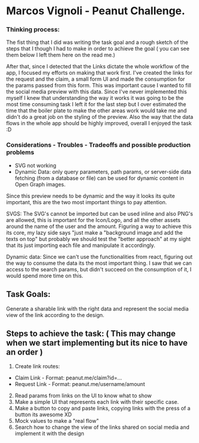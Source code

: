 # Marcos Vignoli - Peanut Challenge.

### Thinking process:

The fist thing that I did was writing the task goal and a rough sketch of the steps that I though I had to make in order to achieve the goal ( you can see them below I left them here on the read me.)

After that, since I detected that the Links dictate the whole workflow of the app, I focused my efforts on making that work first.
I've created the links for the request and the claim, a small form UI and made the consumption for the params passed from this form.
This was important cause I wanted to fill the social media preview with this data.
Since I've never implemented this myself I knew that understanding the way it works it was going to be the most time consuming task I left it for the last step but I over estimated the time that the boiler plate to make the other areas work would take me and didn't do a great job on the styling of the preview.
Also the way that the data flows in the whole app should be highly improved, overall I enjoyed the task :D

### Considerations - Troubles - Tradeoffs and possible production problems

- SVG not working
- Dynamic Data: only query parameters, path params, or server-side data fetching (from a database or file) can be used for dynamic content in Open Graph images.

Since this preview needs to be dynamic and the way it looks its quite important, this are the two most important things to pay attention.

SVGS:
The SVG's cannot be imported but can be used inline and also PNG's are allowed, this is important for the Icon/Logo, and all the other assets around the name of the user and the amount. Figuring a way to achieve this its core, my lazy side says "just make a "background image and add the texts on top" but probably we should test the "better approach" at my sight that its just importing each file and manipulate it accordingly.

Dynamic data:
Since we can't use the functionalities from react, figuring out the way to consume the data its the most important thing.
I saw that we can access to the search params, but didn't succeed on the consumption of it, I would spend more time on this.

## Task Goals:

Generate a sharable link with the right data and represent the social media view of the link according to the design.

## Steps to achieve the task: ( This may change when we start implementing but its nice to have an order )

1. Create link routes:

- Claim Link - Format: peanut.me/claim?id=...
- Request Link - Format: peanut.me/username/amount

2. Read params from links on the UI to know what to show
3. Make a simple UI that represents each link with their specific case.
4. Make a button to copy and paste links, copying links with the press of a button its awesome XD
5. Mock values to make a "real flow"
6. Search how to change the view of the links shared on social media and implement it with the design
